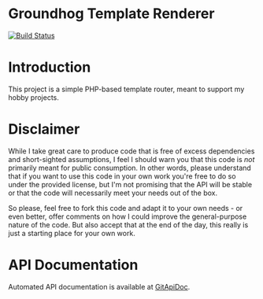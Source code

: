 # Groundhog Template Renderer
[![Build Status](https://secure.travis-ci.org/triplepoint/groundhog-template-renderer.png)](http://travis-ci.org/triplepoint/groundhog-template-renderer)

# Introduction
This project is a simple PHP-based template router, meant to support my hobby projects.  

# Disclaimer
While I take great care to produce code that is free of excess dependencies and short-sighted assumptions, I feel I should warn you
that this code is *not* primarily meant for public consumption.  In other words, please understand that if you want to use this code
in your own work you're free to do so under the provided license, but I'm not promising that the API will be stable or that the code 
will necessarily meet your needs out of the box.

So please, feel free to fork this code and adapt it to your own needs - or even better, offer comments on how I could improve the 
general-purpose nature of the code.  But also accept that at the end of the day, this really is just a starting place for your own work. 

# API Documentation
Automated API documentation is available at [GitApiDoc](http://gitapidoc.com/api/triplepoint/groundhog-template-renderer/).
